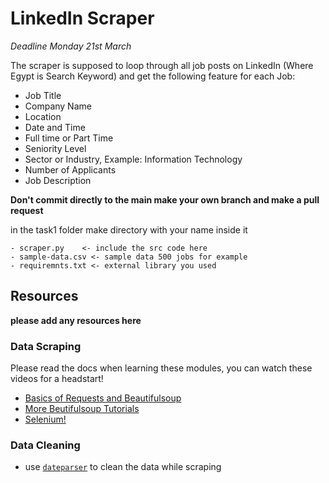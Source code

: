 # LinkedIn Scraper

*Deadline Monday 21st March*


The scraper is supposed to loop through all job posts on LinkedIn (Where Egypt is
Search Keyword) and get the following feature for each Job:

- Job Title
- Company Name
- Location
- Date and Time
- Full time or Part Time
- Seniority Level
- Sector or Industry, Example: Information Technology
- Number of Applicants
- Job Description



**Don't commit directly to the main make your own branch and make a pull request**

in the task1 folder make directory with your name inside it 
```
- scraper.py    <- include the src code here
- sample-data.csv <- sample data 500 jobs for example
- requiremnts.txt <- external library you used
```

## Resources

**please add any resources here**
### Data Scraping 

Please read the docs when learning these modules, you can watch these videos for a headstart! 

- [Basics of Requests and Beautifulsoup](https://www.youtube.com/watch?v=ng2o98k983k)
- [More Beutifulsoup Tutorials](https://www.youtube.com/playlist?list=PLzMcBGfZo4-lSq2IDrA6vpZEV92AmQfJK)
- [Selenium!](https://www.youtube.com/watch?v=Xjv1sY630Uc&list=PLzMcBGfZo4-n40rB1XaJ0ak1bemvlqumQ)

### Data Cleaning
- use [`dateparser`](https://dateparser.readthedocs.io/en/latest/) to clean the data while scraping
